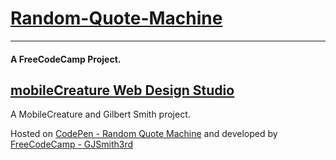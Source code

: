 # [Random-Quote-Machine](https://github.com/GJSmith3rd/FCC-Zipline-Random-Quote-Machine)
--------------------------------
#### A FreeCodeCamp Project.

[mobileCreature Web Design Studio](http://mobilecreature.github.io/)
--------------------------------
A MobileCreature and Gilbert Smith project.

Hosted on [CodePen - Random Quote Machine](http://codepen.io/GJSmith3rd/full/RWojRp) and developed by [FreeCodeCamp - GJSmith3rd](http://freecodecamp.com/gjsmith3rd)



